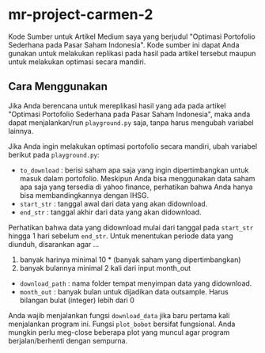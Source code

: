 # mr-project-carmen-2
Kode Sumber untuk Artikel Medium saya yang berjudul "Optimasi Portofolio Sederhana pada Pasar Saham Indonesia". Kode sumber ini dapat Anda gunakan untuk melakukan replikasi pada hasil pada artikel tersebut maupun untuk melakukan optimasi secara mandiri.

## Cara Menggunakan

Jika Anda berencana untuk mereplikasi hasil yang ada pada artikel "Optimasi Portofolio Sederhana pada Pasar Saham Indonesia", maka anda dapat menjalankan/run `playground.py` saja, tanpa harus mengubah variabel lainnya.

Jika Anda ingin melakukan optimasi portofolio secara mandiri, ubah variabel berikut pada `playground.py`:

* `to_download` : berisi saham apa saja yang ingin dipertimbangkan untuk masuk dalam portofolio. Meskipun Anda bisa menggunakan data saham apa saja yang tersedia di yahoo finance, perhatikan bahwa Anda hanya bisa membandingkannya dengan IHSG.
* `start_str` : tanggal awal dari data yang akan didownload.
* `end_str` : tanggal akhir dari data yang akan didownload.

Perhatikan bahwa data yang didownload mulai dari tanggal pada `start_str` hingga 1 hari sebelum `end_str`. Untuk menentukan periode data yang diunduh, disarankan agar ...
1. banyak harinya minimal 10 * (banyak saham yang dipertimbangkan)
2. banyak bulannya minimal 2 kali dari input month_out

* `download_path` : nama folder tempat menyimpan data yang didownload.
* `month_out` : banyak bulan untuk dijadikan data outsample. Harus bilangan bulat (integer) lebih dari 0

Anda wajib menjalankan fungsi `download_data` jika baru pertama kali menjalankan program ini. Fungsi `plot_bobot` bersifat fungsional. Anda mungkin perlu meg-close beberapa plot yang muncul agar program berjalan/berhenti dengan sempurna.
